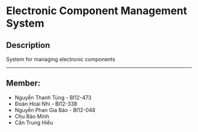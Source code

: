 # Electronic Component Management System

## Description

System for managing electronic components

---

## Member:
- Nguyễn Thanh Tùng - BI12-473
- Đoàn Hoài Nhi - BI12-338
- Nguyễn Phan Gia Bảo - BI12-048
- Chu Bảo Minh
- Cấn Trung Hiếu